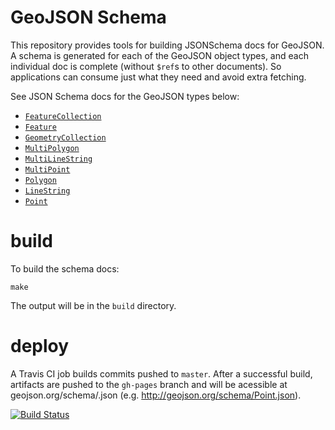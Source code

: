 # GeoJSON Schema

This repository provides tools for building JSONSchema docs for GeoJSON.  A schema is generated for each of the GeoJSON object types, and each individual doc is complete (without `$ref`s to other documents).  So applications can consume just what they need and avoid extra fetching.

See JSON Schema docs for the GeoJSON types below:
 * [`FeatureCollection`](http://geojson.org/schema/FeatureCollection.json)
 * [`Feature`](http://geojson.org/schema/Feature.json)
 * [`GeometryCollection`](http://geojson.org/schema/GeometryCollection.json)
 * [`MultiPolygon`](http://geojson.org/schema/MultiPolygon.json)
 * [`MultiLineString`](http://geojson.org/schema/MultiLineString.json)
 * [`MultiPoint`](http://geojson.org/schema/MultiPoint.json)
 * [`Polygon`](http://geojson.org/schema/Polygon.json)
 * [`LineString`](http://geojson.org/schema/LineString.json)
 * [`Point`](http://geojson.org/schema/Point.json)

# build

To build the schema docs:

    make

The output will be in the `build` directory.

# deploy

A Travis CI job builds commits pushed to `master`.  After a successful build, artifacts are pushed to the `gh-pages` branch and will be acessible at geojson.org/schema/<name>.json (e.g. http://geojson.org/schema/Point.json).

[![Build Status](https://travis-ci.org/geojson/schema.svg?branch=master)](https://travis-ci.org/geojson/schema)
